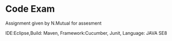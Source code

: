 # Code Exam
Assignment given by N.Mutual for assesment 


IDE:Eclipse,Build: Maven, Framework:Cucumber, Junit, Language: JAVA SE8



